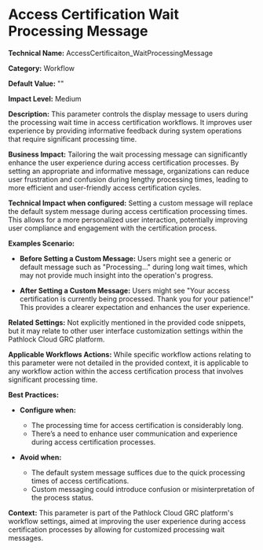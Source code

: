 # Access Certification Wait Processing Message

**Technical Name:** AccessCertificaiton_WaitProcessingMessage

**Category:** Workflow

**Default Value:** ""

**Impact Level:** Medium

**Description:** This parameter controls the display message to users during the processing wait time in access certification workflows. It improves user experience by providing informative feedback during system operations that require significant processing time.

**Business Impact:** Tailoring the wait processing message can significantly enhance the user experience during access certification processes. By setting an appropriate and informative message, organizations can reduce user frustration and confusion during lengthy processing times, leading to more efficient and user-friendly access certification cycles.

**Technical Impact when configured:** Setting a custom message will replace the default system message during access certification processing times. This allows for a more personalized user interaction, potentially improving user compliance and engagement with the certification process.

**Examples Scenario:**

- **Before Setting a Custom Message:** Users might see a generic or default message such as "Processing..." during long wait times, which may not provide much insight into the operation's progress.
  
- **After Setting a Custom Message:** Users might see "Your access certification is currently being processed. Thank you for your patience!" This provides a clearer expectation and enhances the user experience.

**Related Settings:** Not explicitly mentioned in the provided code snippets, but it may relate to other user interface customization settings within the Pathlock Cloud GRC platform.

**Applicable Workflows Actions:** While specific workflow actions relating to this parameter were not detailed in the provided context, it is applicable to any workflow action within the access certification process that involves significant processing time.

**Best Practices:** 

- **Configure when:**
  - The processing time for access certification is considerably long.
  - There’s a need to enhance user communication and experience during access certification processes.
  
- **Avoid when:**
  - The default system message suffices due to the quick processing times of access certifications.
  - Custom messaging could introduce confusion or misinterpretation of the process status.

**Context:** This parameter is part of the Pathlock Cloud GRC platform's workflow settings, aimed at improving the user experience during access certification processes by allowing for customized processing wait messages.